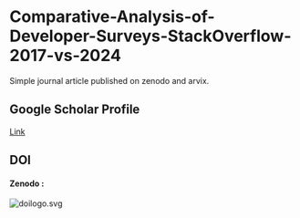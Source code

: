# Comparative-Analysis-of-Developer-Surveys-StackOverflow-2017-vs-2024
Simple journal article published on zenodo and arvix.


## Google Scholar Profile
[Link](https://scholar.google.com/citations?view_op=list_works&hl=ar&hl=ar&user=D5FEzIgAAAAJ)

## DOI
#### Zenodo :
![doilogo.svg](https://doi.org/10.5281/zenodo.17185468)
